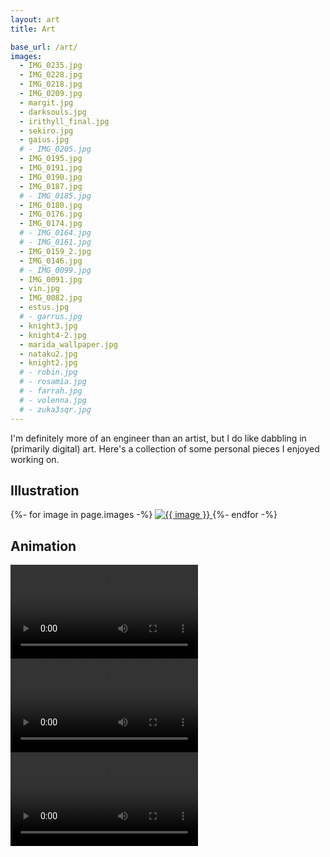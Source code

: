 ```yaml
---
layout: art
title: Art

base_url: /art/
images:
  - IMG_0235.jpg
  - IMG_0228.jpg
  - IMG_0218.jpg
  - IMG_0209.jpg
  - margit.jpg
  - darksouls.jpg
  - irithyll_final.jpg
  - sekiro.jpg
  - gaius.jpg
  # - IMG_0205.jpg
  - IMG_0195.jpg
  - IMG_0191.jpg
  - IMG_0190.jpg
  - IMG_0187.jpg
  # - IMG_0185.jpg
  - IMG_0180.jpg
  - IMG_0176.jpg
  - IMG_0174.jpg
  # - IMG_0164.jpg
  # - IMG_0161.jpg
  - IMG_0159_2.jpg
  - IMG_0146.jpg
  # - IMG_0099.jpg
  - IMG_0091.jpg
  - vin.jpg
  - IMG_0082.jpg
  - estus.jpg
  # - garrus.jpg
  - knight3.jpg
  - knight4-2.jpg
  - marida_wallpaper.jpg
  - nataku2.jpg
  - knight2.jpg
  # - robin.jpg
  # - rosamia.jpg
  # - farrah.jpg
  # - volenna.jpg
  # - zuka3sqr.jpg
---
```


I'm definitely more of an engineer than an artist, but I do like dabbling in (primarily digital) art. Here's a collection of some personal pieces I enjoyed working on.

## Illustration

<div class="image-masonry gallery">
  {%- for image in page.images -%}
    <a href="{{ site.files_domain }}{{ page.base_url }}{{ image }}" class="image-item lightbox-image">
      <img src="{{ site.files_domain }}{{ page.base_url }}thumbs/{{ image }}" alt="{{ image }}" />
    </a>
  {%- endfor -%}
</div>

## Animation

<div class="image-flexgrid gallery">
  <div class="image-flexgrid-row">
    <div class="image-item" style="--ratio: 16 / 9">
      <video controls>
        <source src="{{ site.files_domain }}/art/mahjong_wide2.mp4" type="video/mp4">
      </video>
    </div>
  </div>
  <div class="image-flexgrid-row">
    <div class="image-item" style="--ratio: 1 / 1">
      <video controls loop>
        <source src="{{ site.files_domain }}/art/vin_anim.mp4" type="video/mp4">
      </video>
    </div>
    <div class="image-item" style="--ratio: 1 / 1">
      <video controls loop>
        <source src="{{ site.files_domain }}/art/IMG_0108.mp4" type="video/mp4">
      </video>
    </div>
  </div>
  <div style="clear: both;"></div>
</div>
